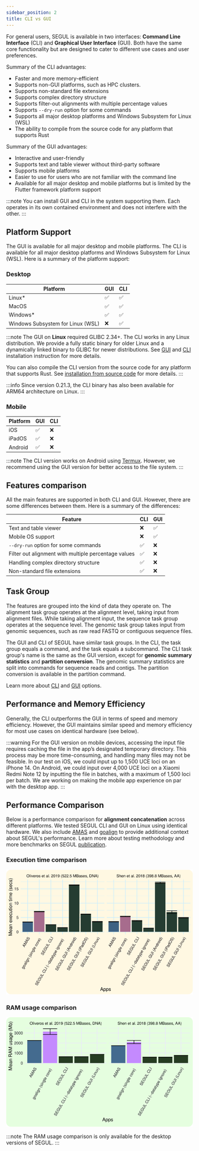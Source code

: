 ```yaml
---
sidebar_position: 2
title: CLI vs GUI
---
```


For general users, SEGUL is available in two interfaces: **Command Line Interface** (CLI) and **Graphical User Interface** (GUI). Both have the same core functionality but are designed to cater to different use cases and user preferences.

Summary of the CLI advantages:

- Faster and more memory-efficient
- Supports non-GUI platforms, such as HPC clusters.
- Supports non-standard file extensions
- Supports complex directory structure
- Supports filter-out alignments with multiple percentage values
- Supports `--dry-run` option for some commands
- Supports all major desktop platforms and Windows Subsystem for Linux (WSL)
- The ability to compile from the source code for any platform that supports Rust

Summary of the GUI advantages:

- Interactive and user-friendly
- Supports text and table viewer without third-party software
- Supports mobile platforms
- Easier to use for users who are not familiar with the command line
- Available for all major desktop and mobile platforms but is limited by the Flutter framework platform support

:::note
You can install GUI and CLI in the system supporting them. Each operates in its own contained environment and does not interfere with the other.
:::

## Platform Support

The GUI is available for all major desktop and mobile platforms. The CLI is available for all major desktop platforms and Windows Subsystem for Linux (WSL). Here is a summary of the platform support:

### Desktop

| Platform                          | GUI | CLI |
| --------------------------------- | --- | --- |
| Linux*                            | ✅   | ✅   |
| MacOS                             | ✅   | ✅   |
| Windows*                          | ✅   | ✅   |
| Windows Subsystem for Linux (WSL) | ❌   | ✅   |

:::note
 The GUI on **Linux** required GLIBC 2.34+. The CLI works in any Linux distribution. We provide a fully static binary for older Linux and a dynamically linked binary to GLIBC for newer distributions. See [GUI](./installation/install_gui) and [CLI](./installation/install_binary) installation instruction for more details.

 You can also compile the CLI version from the source code for any platform that supports Rust. See [installation from source code](./installation/install_source) for more details.
:::

:::info
Since version 0.21.3, the CLI binary has also been available for ARM64 architecture on Linux.
:::

### Mobile

| Platform | GUI | CLI |
| -------- | --- | --- |
| iOS      | ✅   | ❌   |
| iPadOS   | ✅   | ❌   |
| Android  | ✅   | ❌   |

:::note
The CLI version works on Android using [Termux](https://termux.dev/). However, we recommend using the GUI version for better access to the file system.
:::

## Features comparison

All the main features are supported in both CLI and GUI. However, there are some differences between them. Here is a summary of the differences:

| Feature                                              | CLI | GUI |
| ---------------------------------------------------- | --- | --- |
| Text and table viewer                                | ❌   | ✅   |
| Mobile OS support                                    | ❌   | ✅   |
| `--dry-run` option for some commands                 | ✅   | ❌   |
| Filter out alignment with multiple percentage values | ✅   | ❌   |
| Handling complex directory structure                 | ✅   | ❌   |
| Non-standard file extensions                         | ✅   | ❌   |

## Task Group

The features are grouped into the kind of data they operate on. The alignment task group operates at the alignment level, taking input from alignment files. While taking alignment input, the sequence task group operates at the sequence level. The genomic task group takes input from genomic sequences, such as raw read FASTQ or contiguous sequence files.

The GUI and CLI of SEGUL have similar task groups. In the CLI, the task group equals a command, and the task equals a subcommand.  The CLI task group's name is the same as the GUI version, except for **genomic summary statistics** and **partition conversion**. The genomic summary statistics are split into commands for sequence reads and contigs. The partition conversion is available in the partition command.

Learn more about [CLI](/docs/cli-usage/command_options) and [GUI](/docs/gui-usage/general) options.

## Performance and Memory Efficiency

Generally, the CLI outperforms the GUI in terms of speed and memory efficiency. However, the GUI maintains similar speed and memory efficiency for most use cases on identical hardware (see below).

:::warning
For the GUI version on mobile devices, accessing the input file requires caching the file in the app’s designated temporary directory. This process may be more time-consuming, and handling many files may not be feasible. In our test on iOS, we could input up to 1,500 UCE loci on an iPhone 14. On Android, we could input over 4,000 UCE loci on a Xiaomi Redmi Note 12 by inputting the file in batches, with a maximum of 1,500 loci per batch. We are working on making the mobile app experience on par with the desktop app.
:::

## Performance Comparison

Below is a performance comparison for **alignment concatenation** across different platforms. We tested SEGUL CLI and GUI on Linux using identical hardware. We also include [AMAS](https://github.com/marekborowiec/AMAS) and [goalign](https://github.com/evolbioinfo/goalign) to provide additional context about SEGUL's performance. Learn more about testing methodology and more benchmarks on SEGUL [publication](https://doi.org/10.1111/1755-0998.13964).

### Execution time comparison

![Execution time comparison](./img/execution_graph.svg)

### RAM usage comparison

![RAM usage comparison](./img/ram_graph.svg)

:::note
The RAM usage comparison is only available for the desktop versions of SEGUL.
:::
